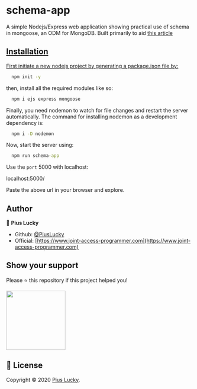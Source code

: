 # schema-app
A simple Nodejs/Express web application showing practical use of schema in mongoose, an ODM for MongoDB.
Built primarily to aid <a href= "https://www.joint-access-programmer.com/mongoose-schema-types/" >this article</article>

## Installation
First initiate a new nodejs project by generating a package.json file by:

```cmd
  npm init -y
```

then, install all the required modules like so:

```cmd
  npm i ejs express mongoose
```

Finally, you need nodemon to watch for file changes and restart the server automatically. The command for installing
nodemon as a development dependency is:

```cmd
  npm i -D nodemon
```

Now, start the server using:

```cmd
  npm run schema-app
```

Use the <code>port</code> 5000 with localhost:

localhost:5000/

Paste the above url in your browser and explore.

## Author

👤 **Pius Lucky**

- Github: [@PiusLucky](https://github.com/PiusLucky)
- Official: [https://www.joint-access-programmer.com](https://www.joint-access-programmer.com)

## Show your support

Please ⭐️ this repository if this project helped you!

<a href="https://www.patreon.com/jointaccessprogrammer">
  <img src="https://c5.patreon.com/external/logo/become_a_patron_button@2x.png" width="160">
</a>

## 📝 License

Copyright © 2020 [Pius Lucky](https://github.com/PiusLucky).<br />







